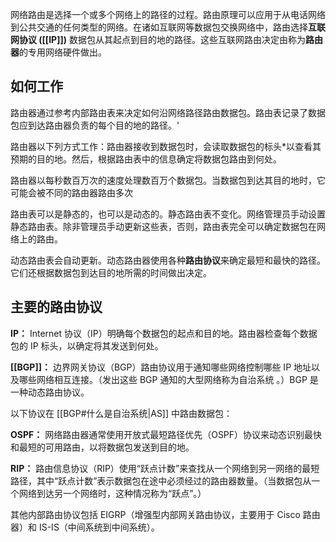 网络路由是选择一个或多个网络上的路径的过程。路由原理可以应用于从电话网络到公共交通的任何类型的网络。在诸如互联网等数据包交换网络中，路由选择**互联网协议 ([[IP]])** 数据包从其起点到目的地的路径。这些互联网路由决定由称为**路由器**的专用网络硬件做出。

## 如何工作

路由器通过参考内部路由表来决定如何沿网络路径路由数据包。路由表记录了数据包应到达路由器负责的每个目的地的路径。'

路由器以下列方式工作：路由器接收到数据包时，会读取数据包的标头\*以查看其预期的目的地。然后，根据路由表中的信息确定将数据包路由到何处。

路由器以每秒数百万次的速度处理数百万个数据包。当数据包到达其目的地时，它可能会被不同的路由器路由多次

路由表可以是静态的，也可以是动态的。静态路由表不变化。网络管理员手动设置静态路由表。除非管理员手动更新这些表，否则，路由表完全可以确定数据包在网络上的路由。

动态路由表会自动更新。动态路由器使用各种**路由协议**来确定最短和最快的路径。它们还根据数据包到达目的地所需的时间做出决定。

## 主要的路由协议

**IP：** Internet 协议（IP）明确每个数据包的起点和目的地。路由器检查每个数据包的 IP 标头，以确定将其发送到何处。

**[[BGP]]：** 边界网关协议（BGP）路由协议用于通知哪些网络控制哪些 IP 地址以及哪些网络相互连接。（发出这些 BGP 通知的大型网络称为自治系统 。）BGP 是一种动态路由协议。

以下协议在 [[BGP#什么是自治系统|AS]] 中路由数据包：

**OSPF：** 网络路由器通常使用开放式最短路径优先（OSPF）协议来动态识别最快和最短的可用路由，以将数据包发送到目的地。

**RIP：** 路由信息协议（RIP）使用“跃点计数”来查找从一个网络到另一网络的最短路径，其中“跃点计数”表示数据包在途中必须经过的路由器数量。（当数据包从一个网络到达另一个网络时，这种情况称为“跃点”。）

其他内部路由协议包括 EIGRP（增强型内部网关路由协议，主要用于 Cisco 路由器）和 IS-IS（中间系统到中间系统）。
